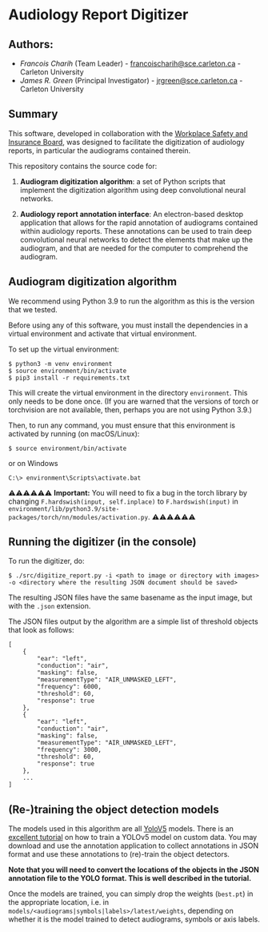 # Audiology Report Digitizer

## Authors:

- *Francois Charih* (Team Leader) - francoischarih@sce.carleton.ca - Carleton University
- *James R. Green* (Principal Investigator) - jrgreen@sce.carleton.ca - Carleton University

## Summary

This software, developed in collaboration with the [Workplace Safety and
Insurance Board](https://www.wsib.ca/en), was designed to facilitate the
digitization of audiology reports, in particular the audiograms contained
therein.

This repository contains the source code for:

1. **Audiogram digitization algorithm**: a set of Python scripts that implement
the digitization algorithm using deep convolutional neural networks.

2. **Audiology report annotation interface**: An electron-based desktop
application that allows for the rapid annotation of audiograms contained within
audiology reports. These annotations can be used to train deep convolutional
neural networks to detect the elements that make up the audiogram, and that are
needed for the computer to comprehend the audiogram.

## Audiogram digitization algorithm

We recommend using Python 3.9 to run the algorithm as this is the version that we
tested.

Before using any of this software, you must install the dependencies in a virtual environment
and activate that virtual environment.

To set up the virtual environment:

```
$ python3 -m venv environment
$ source environment/bin/activate
$ pip3 install -r requirements.txt
```

This will create the virtual environment in the directory `environment`. This only
needs to be done once. (If you are warned that the versions of torch or torchvision are not
available, then, perhaps you are not using Python 3.9.)

Then, to run any command, you must ensure that this environment is activated
by running (on macOS/Linux):

```
$ source environment/bin/activate
```

or on Windows

```
C:\> environment\Scripts\activate.bat
```

⚠️⚠️⚠️⚠️⚠️⚠️
**Important:** You will need to fix a bug in the torch library by changing `F.hardswish(input, self.inplace)` to `F.hardswish(input)` in `environment/lib/python3.9/site-packages/torch/nn/modules/activation.py`.
⚠️⚠️⚠️⚠️⚠️⚠️
## Running the digitizer (in the console)

To run the digitizer, do:

```
$ ./src/digitize_report.py -i <path to image or directory with images> -o <directory where the resulting JSON document should be saved>
```

The resulting JSON files have the same basename as the input image,
but with the `.json` extension.

The JSON files output by the algorithm are a simple list of threshold objects that look as follows:

```
[
    {
        "ear": "left",
        "conduction": "air",
        "masking": false,
        "measurementType": "AIR_UNMASKED_LEFT",
        "frequency": 6000,
        "threshold": 60,
        "response": true
    },
    {
        "ear": "left",
        "conduction": "air",
        "masking": false,
        "measurementType": "AIR_UNMASKED_LEFT",
        "frequency": 3000,
        "threshold": 60,
        "response": true
    },
    ...
]
```

## (Re-)training the object detection models

The models used in this algorithm are all
[YoloV5](https://github.com/ultralytics/yolov5) models. There is an [excellent
tutorial](https://github.com/ultralytics/yolov5/wiki/Train-Custom-Data) on how
to train a YOLOv5 model on custom data. You may download and use the annotation
application to collect annotations in JSON format and use these annotations to
(re)-train the object detectors.

**Note that you will need to convert the locations of the objects in the JSON
annotation file to the YOLO format. This is well described in the tutorial.**

Once the models are trained, you can simply drop the weights (`best.pt`) in the appropriate
location, i.e. in `models/<audiograms|symbols|labels>/latest/weights`, depending on whether
it is the model trained to detect audiograms, symbols or axis labels.